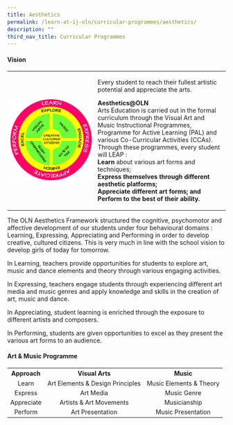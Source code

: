 ```yaml
---
title: Aesthetics
permalink: /learn-at-ij-oln/curricular-programmes/aesthetics/
description: ""
third_nav_title: Curricular Programmes
---
```

<h4><strong>Vision</strong></h4>
<table style="border-collapse: collapse; width: 100%;" border="0">
<tbody>
<tr>
<td style="width: 40%;"><img src="/images/aes.png"></td>
<td style="width: 60%;">
<p>Every student to reach their fullest artistic potential and appreciate the arts.</p>
<div>
<p><strong>Aesthetics@OLN<br /></strong>Arts Education is carried out in the formal curriculum through the Visual Art and Music Instructional Programmes, Programme for Active Learning (PAL) and various Co-Curricular Activities (CCAs). Through these programmes, every student will LEAP : <br /><strong>Learn&nbsp;</strong>about various art forms and techniques;<br /><strong>Express themselves through different aesthetic platforms;<br /></strong><strong>Appreciate different art forms; and<br /></strong><strong>Perform to the best of their ability.&nbsp;</strong></p>
</div>
</td>
</tr>
</tbody>
</table>
<p>The OLN Aesthetics Framework structured the cognitive, psychomotor and affective development of our students under four behavioural domains : Learning, Expressing, Appreciating and Performing in order to develop creative, cultured citizens. This is very much in line with the school vision to develop girls of today for tomorrow.&nbsp;</p>
<p>In Learning, teachers provide opportunities for students to explore art, music and dance elements and theory through various engaging activities.</p>
<p>In Expressing, teachers engage students through experiencing different art media and music genres and apply knowledge and skills in the creation of art, music and dance.&nbsp;</p>
<p>In Appreciating, student learning is enriched through the exposure to different artists and composers.</p>
<p>In Performing, students are given opportunities to excel as they present the various art forms to an audience.</p>
<h4><strong>Art &amp; Music Programme</strong></h4>
<table>
<tbody>
<tr>
<th style="text-align: center;">Approach</th>
<th style="text-align: center;">Visual Arts</th>
<th style="text-align: center;">Music</th>
</tr>
<tr>
<td style="text-align: center;">Learn</td>
<td style="text-align: center;">Art Elements &amp; Design Principles</td>
<td style="text-align: center;">Music Elements &amp; Theory</td>
</tr>
<tr>
<td style="text-align: center;">Express</td>
<td style="text-align: center;">Art Media</td>
<td style="text-align: center;">Music Genre</td>
</tr>
<tr>
<td style="text-align: center;">Appreciate</td>
<td style="text-align: center;">Artists &amp; Art Movements</td>
<td style="text-align: center;">Musicianship</td>
</tr>
<tr>
<td style="text-align: center;">Perform</td>
<td style="text-align: center;">Art Presentation</td>
<td style="text-align: center;">Music Presentation</td>
</tr>
</tbody>
</table>